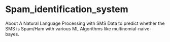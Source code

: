 # Spam_identification_system
About A Natural Language Processing with SMS Data to predict whether the SMS is Spam/Ham with various ML Algorithms like multinomial-naive-bayes.
